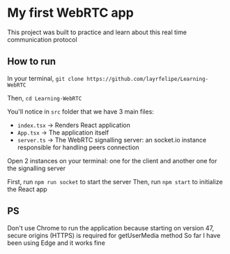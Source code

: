 # My first WebRTC app
This project was built to practice and learn about this real time communication protocol

## How to run
In your terminal, `git clone https://github.com/layrfelipe/Learning-WebRTC`

Then, `cd Learning-WebRTC`

You'll notice in `src` folder that we have 3 main files:
- `index.tsx` -> Renders React application
- `App.tsx` -> The application itself
- `server.ts` -> The WebRTC signalling server: an socket.io instance responsible for handling peers connection

Open 2 instances on your terminal: one for the client and another one for the signalling server

First, run `npm run socket` to start the server
Then, run `npm start` to initialize the React app

## PS
Don't use Chrome to run the application because starting on version 47, secure origins (HTTPS) is required for getUserMedia method
So far I have been using Edge and it works fine
